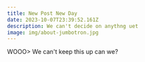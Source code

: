 ```yaml
---
title: New Post New Day
date: 2023-10-07T23:39:52.161Z
description: We can't decide on anythng uet
image: img/about-jumbotron.jpg
---
```

WOOO> We can't keep this up can we?